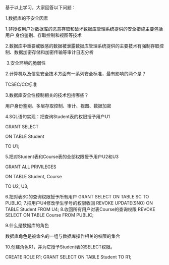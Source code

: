 基于以上学习，大家回答以下问题：

1.数据库的不安全因素

​	1.非授权用户对数据库的恶意存取和破坏数据库管理系统提供的安全措施主要包括用户 身份鉴别、存取控制和视图等技术

​	2.数据库中重要或敏感的数据被泄露数据库管理系统提供的主要技术有强制存取控制、数据加密存储和加密传输等审计日志分析

​	3.安全环境的脆弱性

2.计算机以及信息安全技术方面有一系列安全标准，最有影响的两个是？

TCSEC/CC标准

3.数据库安全性控制相关的技术包括哪些？

用户身份鉴别、多层存取控制、审计、视图、数据加密

4.SQL语句实现：把查询Student表的权限授予用户U1

GRANT SELECT 

ON TABLE Student

TO U1;

5.把对Student表和Course表的全部权限授予用户U2和U3

GRANT ALL PRIVILEGES

ON TABLE Student, Course

TO U2, U3;

6.把对表SC的查询权限授予所有用户
GRANT SELECT
ON TABLE SC
TO PUBLIC;
7.把用户U4修改学生学号的权限收回
REVOKE UPDATE(SNO)
ON TABLE Student
FROM U4;
8.收回所有用户对表Course的查询权限
REVOKE SELECT
ON TABLE Course
FROM PUBLIC;

9.什么是数据库的角色

数据库角色是被命名的一组与数据库操作相关的权限的集合

10.创建角色R1，并为它授予Student表的SELECT权限。

CREATE ROLE R1;
GRANT SELECT
ON TABLE Student
TO R1;